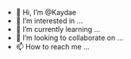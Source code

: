 - 👋 Hi, I’m @Kaydae
- 👀 I’m interested in ...
- 🌱 I’m currently learning ...
- 💞️ I’m looking to collaborate on ...
- 📫 How to reach me ...

<!---
Kaydae/Kaydae is a ✨ special ✨ repository because its `README.md` (this file) appears on your GitHub profile.
You can click the Preview link to take a look at your changes.
--->
